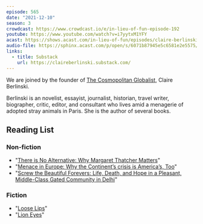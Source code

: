 ```yaml
---
episode: 565
date: "2021-12-10"
season: 3
crowdcast: https://www.crowdcast.io/e/in-lieu-of-fun-episode-192
youtube: https://www.youtube.com/watch?v=i7yytxM1YFY
acast: https://shows.acast.com/in-lieu-of-fun/episodes/claire-berlinski-on-the-cosmopolitan-globalist
audio-file: https://sphinx.acast.com/p/open/s/6071b87945e5c6581e2e5575/e/61c3a1fcccd46f00137edb65/media.mp3
links:
  - title: Substack
    url: https://claireberlinski.substack.com/
---
```

We are joined by the founder of [The Cosmopolitan Globalist][sub], Claire Berlinski.

Berlinski is an novelist, essayist, journalist, historian, travel writer, biographer, critic, editor, and consultant who lives amid a menagerie of adopted stray animals in Paris. She is the author of several books.

## Reading List

### Non-fiction

- "[There is No Alternative: Why Margaret Thatcher Matters][book1]"
- "[Menace in Europe: Why the Continent’s crisis is America’s, Too][book2]"
- "[Screw the Beautiful Forevers: Life, Death, and Hope in a Pleasant, Middle-Class Gated Community in Delhi][book3]"

### Fiction

- "[Loose Lips][book4]"
- "[Lion Eyes][book5]"

[sub]: https://claireberlinski.substack.com/
[book1]: https://www.basicbooks.com/titles/claire-berlinski/there-is-no-alternative/9780465031214/
[book2]: https://en.wikipedia.org/wiki/Menace_in_Europe
[book3]: https://www.amazon.com/Screw-Beautiful-Forevers-Middle-Class-Community-ebook/dp/B01EC7GV7W
[book4]: https://www.amazon.com/Loose-Lips-Claire-Berlinski/dp/0375509089/ref=la_B001HD1R06_1_4?s=books&ie=UTF8&qid=1490757652&sr=1-4
[book5]: https://www.amazon.com/Lion-Eyes-Novel-Claire-Berlinski/dp/0345476174/ref=la_B001HD1R06_1_1_twi_pap_2?s=books&ie=UTF8&qid=1490757652&sr=1-1
